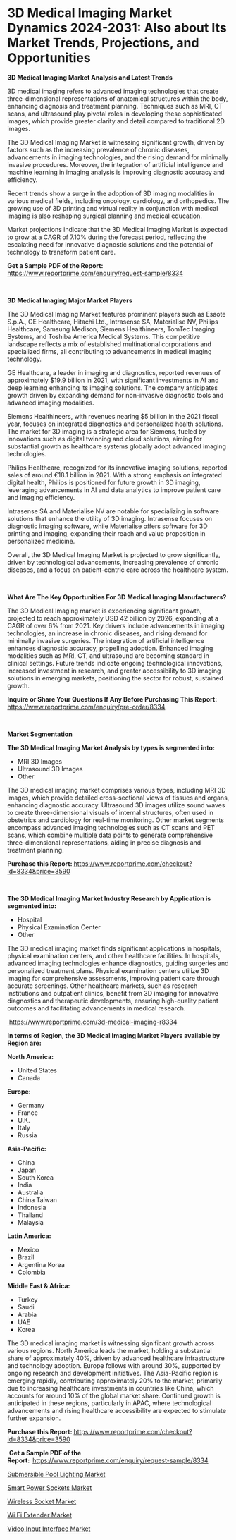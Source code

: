 <p><h1>3D Medical Imaging Market Dynamics 2024-2031: Also about Its Market Trends, Projections, and Opportunities</h1></p><p><strong>3D Medical Imaging Market Analysis and Latest Trends</strong></p>
<p><p>3D medical imaging refers to advanced imaging technologies that create three-dimensional representations of anatomical structures within the body, enhancing diagnosis and treatment planning. Techniques such as MRI, CT scans, and ultrasound play pivotal roles in developing these sophisticated images, which provide greater clarity and detail compared to traditional 2D images.</p><p>The 3D Medical Imaging Market is witnessing significant growth, driven by factors such as the increasing prevalence of chronic diseases, advancements in imaging technologies, and the rising demand for minimally invasive procedures. Moreover, the integration of artificial intelligence and machine learning in imaging analysis is improving diagnostic accuracy and efficiency.</p><p>Recent trends show a surge in the adoption of 3D imaging modalities in various medical fields, including oncology, cardiology, and orthopedics. The growing use of 3D printing and virtual reality in conjunction with medical imaging is also reshaping surgical planning and medical education.</p><p>Market projections indicate that the 3D Medical Imaging Market is expected to grow at a CAGR of 7.10% during the forecast period, reflecting the escalating need for innovative diagnostic solutions and the potential of technology to transform patient care.</p></p>
<p><strong>Get a Sample PDF of the Report:&nbsp;</strong> <a href="https://www.reportprime.com/enquiry/request-sample/8334?utm_campaign=1898&utm_medium=2&utm_source=Github&utm_content=ia&utm_term=25122024&utm_id=3d-medical-imaging">https://www.reportprime.com/enquiry/request-sample/8334</a></p>
<p>&nbsp;</p>
<p><strong>3D Medical Imaging Major Market Players</strong></p>
<p><p>The 3D Medical Imaging Market features prominent players such as Esaote S.p.A., GE Healthcare, Hitachi Ltd., Intrasense SA, Materialise NV, Philips Healthcare, Samsung Medison, Siemens Healthineers, TomTec Imaging Systems, and Toshiba America Medical Systems. This competitive landscape reflects a mix of established multinational corporations and specialized firms, all contributing to advancements in medical imaging technology.</p><p>GE Healthcare, a leader in imaging and diagnostics, reported revenues of approximately $19.9 billion in 2021, with significant investments in AI and deep learning enhancing its imaging solutions. The company anticipates growth driven by expanding demand for non-invasive diagnostic tools and advanced imaging modalities.</p><p>Siemens Healthineers, with revenues nearing $5 billion in the 2021 fiscal year, focuses on integrated diagnostics and personalized health solutions. The market for 3D imaging is a strategic area for Siemens, fueled by innovations such as digital twinning and cloud solutions, aiming for substantial growth as healthcare systems globally adopt advanced imaging technologies.</p><p>Philips Healthcare, recognized for its innovative imaging solutions, reported sales of around €18.1 billion in 2021. With a strong emphasis on integrated digital health, Philips is positioned for future growth in 3D imaging, leveraging advancements in AI and data analytics to improve patient care and imaging efficiency.</p><p>Intrasense SA and Materialise NV are notable for specializing in software solutions that enhance the utility of 3D imaging. Intrasense focuses on diagnostic imaging software, while Materialise offers software for 3D printing and imaging, expanding their reach and value proposition in personalized medicine.</p><p>Overall, the 3D Medical Imaging Market is projected to grow significantly, driven by technological advancements, increasing prevalence of chronic diseases, and a focus on patient-centric care across the healthcare system.</p></p>
<p>&nbsp;</p>
<p><strong>What Are The Key Opportunities For 3D Medical Imaging Manufacturers?</strong></p>
<p><p>The 3D Medical Imaging market is experiencing significant growth, projected to reach approximately USD 42 billion by 2026, expanding at a CAGR of over 6% from 2021. Key drivers include advancements in imaging technologies, an increase in chronic diseases, and rising demand for minimally invasive surgeries. The integration of artificial intelligence enhances diagnostic accuracy, propelling adoption. Enhanced imaging modalities such as MRI, CT, and ultrasound are becoming standard in clinical settings. Future trends indicate ongoing technological innovations, increased investment in research, and greater accessibility to 3D imaging solutions in emerging markets, positioning the sector for robust, sustained growth.</p></p>
<p><strong>Inquire or Share Your Questions If Any Before Purchasing This Report:</strong> <a href="https://www.reportprime.com/enquiry/pre-order/8334?utm_campaign=1898&utm_medium=2&utm_source=Github&utm_content=ia&utm_term=25122024&utm_id=3d-medical-imaging">https://www.reportprime.com/enquiry/pre-order/8334</a></p>
<p>&nbsp;</p>
<p><strong>Market Segmentation</strong></p>
<p><strong>The 3D Medical Imaging Market Analysis by types is segmented into:</strong></p>
<p><ul><li>MRI 3D Images</li><li>Ultrasound 3D Images</li><li>Other</li></ul></p>
<p><p>The 3D medical imaging market comprises various types, including MRI 3D images, which provide detailed cross-sectional views of tissues and organs, enhancing diagnostic accuracy. Ultrasound 3D images utilize sound waves to create three-dimensional visuals of internal structures, often used in obstetrics and cardiology for real-time monitoring. Other market segments encompass advanced imaging technologies such as CT scans and PET scans, which combine multiple data points to generate comprehensive three-dimensional representations, aiding in precise diagnosis and treatment planning.</p></p>
<p><strong>Purchase this Report:&nbsp;</strong><a href="https://www.reportprime.com/checkout?id=8334&price=3590&utm_campaign=1898&utm_medium=2&utm_source=Github&utm_content=ia&utm_term=25122024&utm_id=3d-medical-imaging">https://www.reportprime.com/checkout?id=8334&price=3590</a></p>
<p>&nbsp;</p>
<p><strong>The 3D Medical Imaging Market Industry Research by Application is segmented into:</strong></p>
<p><ul><li>Hospital</li><li>Physical Examination Center</li><li>Other</li></ul></p>
<p><p>The 3D medical imaging market finds significant applications in hospitals, physical examination centers, and other healthcare facilities. In hospitals, advanced imaging technologies enhance diagnostics, guiding surgeries and personalized treatment plans. Physical examination centers utilize 3D imaging for comprehensive assessments, improving patient care through accurate screenings. Other healthcare markets, such as research institutions and outpatient clinics, benefit from 3D imaging for innovative diagnostics and therapeutic developments, ensuring high-quality patient outcomes and facilitating advancements in medical research.</p></p>
<p><a href="https://www.reportprime.com/3d-medical-imaging-r8334?utm_campaign=1898&utm_medium=2&utm_source=Github&utm_content=ia&utm_term=25122024&utm_id=3d-medical-imaging">&nbsp;https://www.reportprime.com/3d-medical-imaging-r8334</a></p>
<p><strong>In terms of Region, the 3D Medical Imaging Market Players available by Region are:</strong></p>
<p>
    <p> <strong> North America: </strong>
        <ul>
            <li>United States</li>
            <li>Canada</li>
        </ul>
        </p> 
    <p> <strong> Europe: </strong>
        <ul>
            <li>Germany</li>
            <li>France</li>
            <li>U.K.</li>
            <li>Italy</li>
            <li>Russia</li>
        </ul>
        </p> 
    <p> <strong> Asia-Pacific: </strong>
        <ul>
            <li>China</li>
            <li>Japan</li>
            <li>South Korea</li>
            <li>India</li>
            <li>Australia</li>
            <li>China Taiwan</li>
            <li>Indonesia</li>
            <li>Thailand</li>
            <li>Malaysia</li>
        </ul>
        </p> 
    <p> <strong> Latin America: </strong>
        <ul>
            <li>Mexico</li>
            <li>Brazil</li>
            <li>Argentina Korea</li>
            <li>Colombia</li>
        </ul>
        </p> 
    <p> <strong> Middle East & Africa: </strong>
        <ul>
            <li>Turkey</li>
            <li>Saudi</li>
            <li>Arabia</li>
            <li>UAE</li>
            <li>Korea</li>
        </ul>
    </p>
    </p>
<p><p>The 3D medical imaging market is witnessing significant growth across various regions. North America leads the market, holding a substantial share of approximately 40%, driven by advanced healthcare infrastructure and technology adoption. Europe follows with around 30%, supported by ongoing research and development initiatives. The Asia-Pacific region is emerging rapidly, contributing approximately 20% to the market, primarily due to increasing healthcare investments in countries like China, which accounts for around 10% of the global market share. Continued growth is anticipated in these regions, particularly in APAC, where technological advancements and rising healthcare accessibility are expected to stimulate further expansion.</p></p>
<p><strong>Purchase this Report: </strong><a href="https://www.reportprime.com/checkout?id=8334&price=3590&utm_campaign=1898&utm_medium=2&utm_source=Github&utm_content=ia&utm_term=25122024&utm_id=3d-medical-imaging">https://www.reportprime.com/checkout?id=8334&price=3590</a></p>
<p>&nbsp;<strong>Get a Sample PDF of the Report:&nbsp;&nbsp;</strong><a href="https://www.reportprime.com/enquiry/request-sample/8334?utm_campaign=1898&utm_medium=2&utm_source=Github&utm_content=ia&utm_term=25122024&utm_id=3d-medical-imaging">https://www.reportprime.com/enquiry/request-sample/8334</a></p>
<p><strong></strong></p>
<p><p><a href="https://www.linkedin.com/pulse/understanding-supply-demand-dynamics-insights-from-submersible-qhu1f?utm_campaign=1898&utm_medium=2&utm_source=Github&utm_content=ia&utm_term=25122024&utm_id=3d-medical-imaging">Submersible Pool Lighting Market</a></p><p><a href="https://www.linkedin.com/pulse/digital-transformation-smart-power-sockets-industry-market-opportunities-qmube?utm_campaign=1898&utm_medium=2&utm_source=Github&utm_content=ia&utm_term=25122024&utm_id=3d-medical-imaging">Smart Power Sockets Market</a></p><p><a href="https://www.linkedin.com/pulse/comprehensive-wireless-socket-market-analysis-growing-112-dvzaf?utm_campaign=1898&utm_medium=2&utm_source=Github&utm_content=ia&utm_term=25122024&utm_id=3d-medical-imaging">Wireless Socket Market</a></p><p><a href="https://www.linkedin.com/pulse/whats-fueling-97-growth-wi-fi-extender-market-insights-from-4mpqe?utm_campaign=1898&utm_medium=2&utm_source=Github&utm_content=ia&utm_term=25122024&utm_id=3d-medical-imaging">Wi Fi Extender Market</a></p><p><a href="https://www.linkedin.com/pulse/future-revenue-market-insights-video-input-interface-industry-dxezf?utm_campaign=1898&utm_medium=2&utm_source=Github&utm_content=ia&utm_term=25122024&utm_id=3d-medical-imaging">Video Input Interface Market</a></p></p>